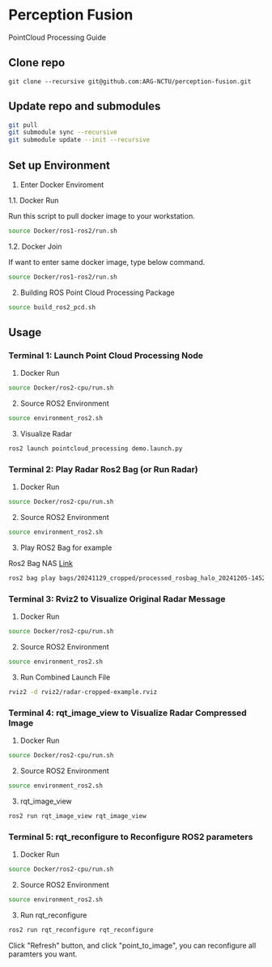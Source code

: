 # Perception Fusion

PointCloud Processing Guide

## Clone repo 

```
git clone --recursive git@github.com:ARG-NCTU/perception-fusion.git
``` 

## Update repo and submodules

```bash
git pull
git submodule sync --recursive
git submodule update --init --recursive
```

## Set up Environment

1. Enter Docker Enviroment

1.1. Docker Run

Run this script to pull docker image to your workstation.

```bash
source Docker/ros1-ros2/run.sh
```

1.2. Docker Join

If want to enter same docker image, type below command.

```bash
source Docker/ros1-ros2/run.sh
```

2. Building ROS Point Cloud Processing Package

```bash
source build_ros2_pcd.sh
```

## Usage

### Terminal 1: Launch Point Cloud Processing Node

1. Docker Run

```bash
source Docker/ros2-cpu/run.sh
```

2. Source ROS2 Environment

```bash
source environment_ros2.sh
```

3. Visualize Radar

```bash
ros2 launch pointcloud_processing demo.launch.py
```

### Terminal 2: Play Radar Ros2 Bag (or Run Radar)

1. Docker Run

```bash
source Docker/ros2-cpu/run.sh
```

2. Source ROS2 Environment

```bash
source environment_ros2.sh
```

3. Play ROS2 Bag for example

Ros2 Bag NAS [Link](http://gofile.me/773h8/rf6BFgCfG)

```bash
ros2 bag play bags/20241129_cropped/processed_rosbag_halo_20241205-145227/processed_rosbag_halo_20241205-145227_0.db3
```

### Terminal 3: Rviz2 to Visualize Original Radar Message

1. Docker Run

```bash
source Docker/ros2-cpu/run.sh
```

2. Source ROS2 Environment

```bash
source environment_ros2.sh
```

3. Run Combined Launch File

```bash
rviz2 -d rviz2/radar-cropped-example.rviz 
```

### Terminal 4: rqt_image_view to Visualize Radar Compressed Image

1. Docker Run

```bash
source Docker/ros2-cpu/run.sh
```

2. Source ROS2 Environment

```bash
source environment_ros2.sh
```

3. rqt_image_view

```bash
ros2 run rqt_image_view rqt_image_view
```

### Terminal 5: rqt_reconfigure to Reconfigure ROS2 parameters

1. Docker Run

```bash
source Docker/ros2-cpu/run.sh
```

2. Source ROS2 Environment

```bash
source environment_ros2.sh
```

3. Run rqt_reconfigure

```bash
ros2 run rqt_reconfigure rqt_reconfigure
```

Click "Refresh" button, and click "point_to_image", you can reconfigure all paramters you want.